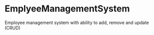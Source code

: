 # EmplyeeManagementSystem
 Employee management system with ability to add, remove and update (CRUD)
